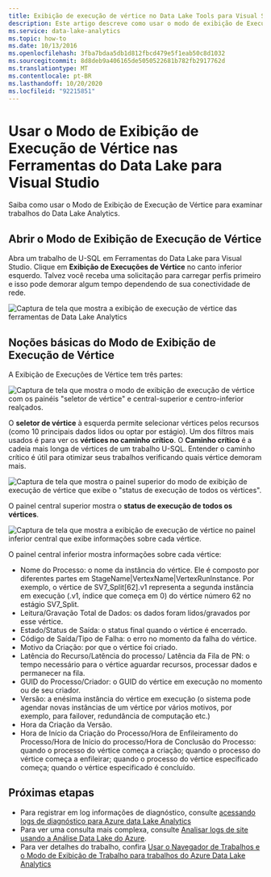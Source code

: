 ```yaml
---
title: Exibição de execução de vértice no Data Lake Tools para Visual Studio
description: Este artigo descreve como usar o modo de exibição de Execução de Vértice para examinar trabalhos do Data Lake Analytics.
ms.service: data-lake-analytics
ms.topic: how-to
ms.date: 10/13/2016
ms.openlocfilehash: 3fba7bdaa5db1d812fbcd479e5f1eab50c8d1032
ms.sourcegitcommit: 8d8deb9a406165de5050522681b782fb2917762d
ms.translationtype: MT
ms.contentlocale: pt-BR
ms.lasthandoff: 10/20/2020
ms.locfileid: "92215851"
---
```

# <a name="use-the-vertex-execution-view-in-data-lake-tools-for-visual-studio"></a>Usar o Modo de Exibição de Execução de Vértice nas Ferramentas do Data Lake para Visual Studio
Saiba como usar o Modo de Exibição de Execução de Vértice para examinar trabalhos do Data Lake Analytics.


## <a name="open-the-vertex-execution-view"></a>Abrir o Modo de Exibição de Execução de Vértice
Abra um trabalho de U-SQL em Ferramentas do Data Lake para Visual Studio. Clique em **Exibição de Execuções de Vértice** no canto inferior esquerdo. Talvez você receba uma solicitação para carregar perfis primeiro e isso pode demorar algum tempo dependendo de sua conectividade de rede.

![Captura de tela que mostra a exibição de execução de vértice das ferramentas de Data Lake Analytics](./media/data-lake-analytics-data-lake-tools-use-vertex-execution-view/data-lake-tools-open-vertex-execution-view.png)

## <a name="understand-vertex-execution-view"></a>Noções básicas do Modo de Exibição de Execução de Vértice
A Exibição de Execuções de Vértice tem três partes:

![Captura de tela que mostra o modo de exibição de execução de vértice com os painéis "seletor de vértice" e central-superior e centro-inferior realçados.](./media/data-lake-analytics-data-lake-tools-use-vertex-execution-view/data-lake-tools-vertex-execution-view.png)

O **seletor de vértice** à esquerda permite selecionar vértices pelos recursos (como 10 principais dados lidos ou optar por estágio). Um dos filtros mais usados é para ver os **vértices no caminho crítico**. O **Caminho crítico** é a cadeia mais longa de vértices de um trabalho U-SQL. Entender o caminho crítico é útil para otimizar seus trabalhos verificando quais vértice demoram mais.
  
![Captura de tela que mostra o painel superior do modo de exibição de execução de vértice que exibe o "status de execução de todos os vértices".](./media/data-lake-analytics-data-lake-tools-use-vertex-execution-view/data-lake-tools-vertex-execution-view-pane2.png)

O painel central superior mostra o **status de execução de todos os vértices**.
  
![Captura de tela que mostra a exibição de execução de vértice no painel inferior central que exibe informações sobre cada vértice.](./media/data-lake-analytics-data-lake-tools-use-vertex-execution-view/data-lake-tools-vertex-execution-view-pane3.png)

O painel central inferior mostra informações sobre cada vértice:
* Nome do Processo: o nome da instância do vértice. Ele é composto por diferentes partes em StageName|VertexName|VertexRunInstance. Por exemplo, o vértice de SV7_Split[62].v1 representa a segunda instância em execução (.v1, índice que começa em 0) do vértice número 62 no estágio SV7_Split.
* Leitura/Gravação Total de Dados: os dados foram lidos/gravados por esse vértice.
* Estado/Status de Saída: o status final quando o vértice é encerrado.
* Código de Saída/Tipo de Falha: o erro no momento da falha do vértice.
* Motivo da Criação: por que o vértice foi criado.
* Latência do Recurso/Latência do processo/ Latência da Fila de PN: o tempo necessário para o vértice aguardar recursos, processar dados e permanecer na fila.
* GUID do Processo/Criador: o GUID do vértice em execução no momento ou de seu criador.
* Versão: a enésima instância do vértice em execução (o sistema pode agendar novas instâncias de um vértice por vários motivos, por exemplo, para failover, redundância de computação etc.)
* Hora da Criação da Versão.
* Hora de Início da Criação do Processo/Hora de Enfileiramento do Processo/Hora de Início do processo/Hora de Conclusão do Processo: quando o processo do vértice começa a criação; quando o processo do vértice começa a enfileirar; quando o processo do vértice especificado começa; quando o vértice especificado é concluído.

## <a name="next-steps"></a>Próximas etapas
* Para registrar em log informações de diagnóstico, consulte [acessando logs de diagnóstico para Azure data Lake Analytics](data-lake-analytics-diagnostic-logs.md)
* Para ver uma consulta mais complexa, consulte [Analisar logs de site usando a Análise Data Lake do Azure](data-lake-analytics-analyze-weblogs.md).
* Para ver detalhes do trabalho, confira [Usar o Navegador de Trabalhos e o Modo de Exibição de Trabalho para trabalhos do Azure Data Lake Analytics](data-lake-analytics-data-lake-tools-view-jobs.md)
